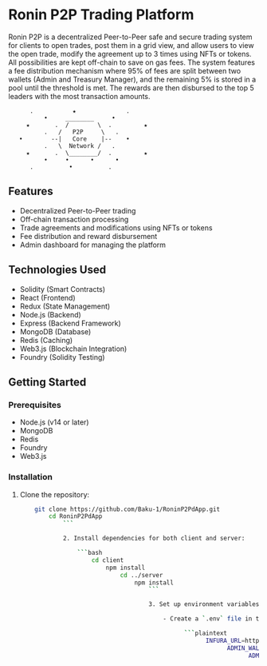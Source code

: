 # Ronin P2P Trading Platform

Ronin P2P is a decentralized Peer-to-Peer safe and secure trading system for clients to open trades, post them in a grid view, and allow users to view the open trade, modify the agreement up to 3 times using NFTs or tokens. All possibilities are kept off-chain to save on gas fees. The system features a fee distribution mechanism where 95% of fees are split between two wallets (Admin and Treasury Manager), and the remaining 5% is stored in a pool until the threshold is met. The rewards are then disbursed to the top 5 leaders with the most transaction amounts.

```
      .           ★              .
          •     ________     •
     ★       .  /        \  .         ★
          .   /   P2P     \   .
   •        --|   Core    |--    •
          .   \  Network /   .
     ★       .  \________/  .         ★
          •     •      •      •
      .          •          .
```

## Features

- Decentralized Peer-to-Peer trading
- Off-chain transaction processing
- Trade agreements and modifications using NFTs or tokens
- Fee distribution and reward disbursement
- Admin dashboard for managing the platform

## Technologies Used

- Solidity (Smart Contracts)
- React (Frontend)
- Redux (State Management)
- Node.js (Backend)
- Express (Backend Framework)
- MongoDB (Database)
- Redis (Caching)
- Web3.js (Blockchain Integration)
- Foundry (Solidity Testing)

## Getting Started

### Prerequisites

- Node.js (v14 or later)
- MongoDB
- Redis
- Foundry
- Web3.js

### Installation

1. Clone the repository:

    ```bash
        git clone https://github.com/Baku-1/RoninP2PdApp.git
            cd RoninP2PdApp
                ```

                2. Install dependencies for both client and server:

                    ```bash
                        cd client
                            npm install
                                cd ../server
                                    npm install
                                        ```

                                        3. Set up environment variables:

                                            - Create a `.env` file in the `server` directory with the following content:

                                                  ```plaintext
                                                        INFURA_URL=https://saigon-testnet.roninchain.com/rpc
                                                              ADMIN_WALLET=<Your_Admin_Wallet_Address>
                                                                    ADMIN_PRIVATE_KEY=<Your_Admin_Wallet_Private_Key>
                                                                          MONGO_URI=<Your_MongoDB_URI>
                                                                                REDIS_URL=<Your_Redis_URL>
                                                                                      CONTRACT_ADDRESS=<Your_Contract_Address>
                                                                                            ```

                                                                                                - Create a `.env` file in the `client` directory with the following content:

                                                                                                      ```plaintext
                                                                                                            REACT_APP_API_URL=http://localhost:5000
                                                                                                                  ```

                                                                                                                  4. Start the development server:

                                                                                                                      - In the `server` directory:

                                                                                                                            ```bash
                                                                                                                                  npm start
                                                                                                                                        ```

                                                                                                                                            - In the `client` directory:

                                                                                                                                                  ```bash
                                                                                                                                                        npm start
                                                                                                                                                              ```

                                                                                                                                                              5. Open your browser and navigate to `http://localhost:3000` to access the Ronin P2P Trading Platform.

                                                                                                                                                              ## Smart Contract Deployment

                                                                                                                                                              1. Install Foundry:

                                                                                                                                                                  ```bash
                                                                                                                                                                      curl -L https://foundry.paradigm.xyz | bash
                                                                                                                                                                          source ~/.bashrc # or ~/.zshrc, depending on your shell
                                                                                                                                                                              foundryup
                                                                                                                                                                                  ```

                                                                                                                                                                                  2. Compile the smart contracts:

                                                                                                                                                                                      ```bash
                                                                                                                                                                                          forge build
                                                                                                                                                                                              ```

                                                                                                                                                                                              3. Run tests:

                                                                                                                                                                                                  ```bash
                                                                                                                                                                                                      forge test
                                                                                                                                                                                                          ```

                                                                                                                                                                                                          ## Contributing

                                                                                                                                                                                                          Contributions are welcome! Please open an issue or submit a pull request for any improvements or bug fixes.

                                                                                                                                                                                                          ## License

                                                                                                                                                                                                          This project is licensed under the MIT License.
